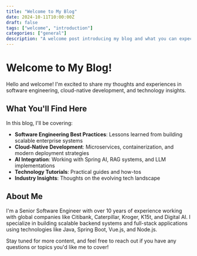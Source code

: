 ```yaml
---
title: "Welcome to My Blog"
date: 2024-10-11T10:00:00Z
draft: false
tags: ["welcome", "introduction"]
categories: ["general"]
description: "A welcome post introducing my blog and what you can expect to find here."
---
```


# Welcome to My Blog!

Hello and welcome! I'm excited to share my thoughts and experiences in software engineering, cloud-native development, and technology insights.

## What You'll Find Here

In this blog, I'll be covering:

- **Software Engineering Best Practices**: Lessons learned from building scalable enterprise systems
- **Cloud-Native Development**: Microservices, containerization, and modern deployment strategies
- **AI Integration**: Working with Spring AI, RAG systems, and LLM implementations
- **Technology Tutorials**: Practical guides and how-tos
- **Industry Insights**: Thoughts on the evolving tech landscape

## About Me

I'm a Senior Software Engineer with over 10 years of experience working with global companies like Citibank, Caterpillar, Kroger, K15t, and Digital AI. I specialize in building scalable backend systems and full-stack applications using technologies like Java, Spring Boot, Vue.js, and Node.js.

Stay tuned for more content, and feel free to reach out if you have any questions or topics you'd like me to cover!
